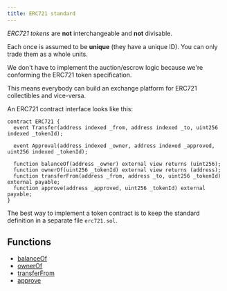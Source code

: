 ```yaml
---
title: ERC721 standard
---
```


*ERC721 tokens* are **not** interchangeable and **not** divisable.

Each once is assumed to be **unique** (they have a unique ID). You can only trade them as a whole units.

We don't have to implement the auction/escrow logic because we're conforming the ERC721 token specification.

This means everybody can build an exchange platform for ERC721 collectibles and vice-versa.

An ERC721 contract interface looks like this:

```solidity
contract ERC721 {
  event Transfer(address indexed _from, address indexed _to, uint256 indexed _tokenId);

  event Approval(address indexed _owner, address indexed _approved, uint256 indexed _tokenId);

  function balanceOf(address _owner) external view returns (uint256);
  function ownerOf(uint256 _tokenId) external view returns (address);
  function transferFrom(address _from, address _to, uint256 _tokenId) external payable;
  function approve(address _approved, uint256 _tokenId) external payable;
}
```

The best way to implement a token contract is to keep the standard definition in a separate file `erc721.sol`.

## Functions

- [balanceOf](/knowledge/Web3/solidity/balanceOf.md)
- [ownerOf](/knowledge/Web3/solidity/ownerOf.md)
- [transferFrom](/knowledge/Web3/solidity/transferFrom.md)
- [approve](/knowledge/Web3/solidity/approve.md)
